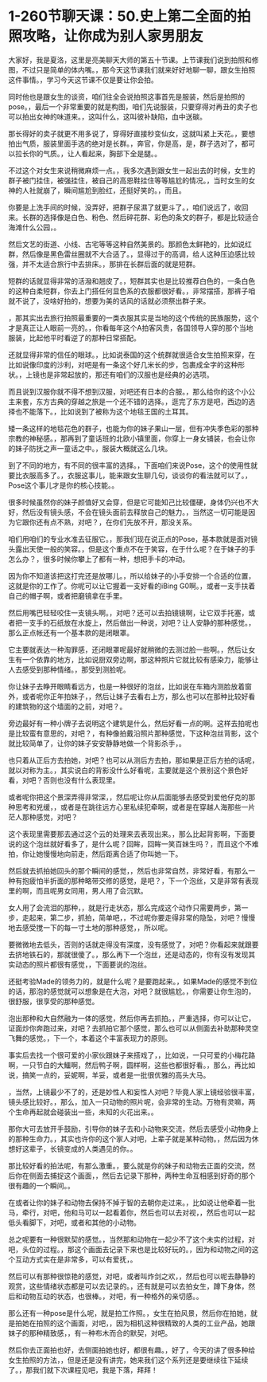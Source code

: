 # 1-260节聊天课：50.史上第二全面的拍照攻略，让你成为别人家男朋友

大家好，我是夏洛，这里是亮美聊天大师的第五十节课。上节课我们说到拍照和修图，不过只是简单的体内嘴。，那今天这节课我们就来好好地聊一聊，跟女生拍照这件事情。，学习今天这节课不仅是要让你会拍。

同时他也是跟女生的谈资，咱们往全会说拍照这事首先是服装，然后是拍照的pose。，最后一个非常重要的就是构图，咱们先说服装，只要穿得对再丑的卖子也可以拍出女神的味道来。，这叫什么，这叫彼补缺陷，血中送碳。

那长得好的卖子就更不用多说了，穿得好直接秒变仙女，这就叫紧上天花。，要想拍出气质，服装里面手选的绝对是长群。，奔官，你是高，是，群子选对了，都可以拉长你的气质。，让人看起来，胸部下全是腿。。

不过这个对女生来说稍微麻烦一点。，我多次遇到跟女生一起出去的时候，女生的群子被门挂住，被强挂住，被自己的高恩鞋挂住等等尴尬的情况。，当时女生的女神的人社就崩了，瞬间尴尬到脸红，还挺好笑的。，而且。

你要是上洗手间的时候，没弄好，把群子尿濕了就更斗了。，咱们说远了，收回来。长群的选择像是白色、粉色、然后碎花群、彩色的条文的群子，都是比较适合海滩什么公园，。

然后文艺的街道、小线、古宅等等这种自然美景的。那颜色太鲜艳的，比如说红群，然后像是黑色雷丝圈就不大合适了。，显得过于的高调，给人这种压迫感比较强，并不太适合旅行中去排床。，那排在长群后面的就是短群。

短群的话就显得非常的活潑和翘皮了。，短群其实也是比较推荐白色的，一条白色的这种白柔短群，你去上门搭任何显色系的衣服都很好看。，非常摆搭，那裤子咱就不说了，没啥好拍的，想要为美的话风的话就必须祭出群子来。

，那其实出去旅行拍照最重要的一类衣服其实是当地的这个传统的民族服势，这个才是真正让人眼前一亮的。，你看每年这个A拍客风贵，各国领导人穿的那个当地服装，比起他平时看逆了的那种日常搭配。

还就显得非常的信任的眼球。，比如说泰国的这个统群就很适合女生拍照来穿，在比如说像印度的沙利，对吧是有一条这个好几米长的步，包裹成全字的这种形状。，上镜也是非常起放的，那还有咱们的汉服也是经典的必选项。

而且说到汉服你就不得不想到汉服，对吧还有日本的合服。，那么给你的这个小公主来套，东方古典的穿越之旅是一个还不错的选择。，逛完了东方是吧，西边的选择也不能落下。，比如说到了被称为这个地毯王国的土耳其。

矮一条这样的地毯花色的群子，也能为你的妹子果山一层，但有冲失季色彩的那种宗教的神秘感。，那再到了童话班的北欧小镇里面，你穿上一身女铺装，也会让你的妹子防抚之声一童话之中。，服装大概就这么几块。

到了不同的地方，有不同的很丰富的选择。，下面咱们来说Pose，这个的使用性就要比衣服高多了。，衣服这事儿，能来跟女生聊几句，谈谈你的看法就可以了。，Pose这个事儿才是你的核心技能。。

很多时候虽然你的妹子颜值好又会穿，但是它可能知己比较僵硬，身体仍兴也不大好，然后没有镜头感，不会在镜头面前去释放自己的魅力。，当然这一切可能是因为它跟你还有点不熟，对吧？，在你们先放不开，那没关系。

咱们用咱们的专业水准去征服它。，那我们现在说正点的Pose，基本款就是面对镜头露出天使一般的笑容。，但是这个重点不在于笑容，在于什么呢？在于妹子的手怎么办？，很多时候你攀上了都有一种，想把手卡的冲动。

因为你不知道该把这打完还是放哪儿。，所以给妹子的小手安排一个合适的位置，这就是你的工作了。你呢可以让它握着一支好看的iBing G0啊。，或者一支手扶着自己的帽子啊，或者把磨镜拿在手里。

然后用嘴巴轻轻咬住一支镜头啊。，对吧？还可以去拍镜镜啊，让它双手托塞，或者把一支手的石纸放在水旋上，然后做出一种说，对吧？让人安静的那种感觉。，那么正点帐还有一个基本款的是闭眼罩。

它主要就表达一种淘罪感，还闭眼罩呢最好就稍微的去测过脸一些啊。，然后让女生有一个依靠的地方，比如说厨双旁边啊，那这种照片它就比较有感染力，能够让人去感受到那种情绪。，那受到测脸呢。

你让妹子去睁开眼睛看远方，也是一种很好的泡丝，比如说在车箱内测脸放着窗外，或者呢你正年拍妹子，，然后让妹子去看右上方，那么也可以在那种比较好看的建筑物的这个墙面的之前，对吧？。

旁边最好有一种小牌子去说明这个建筑是什么，然后好看一点的啊。这样去拍呢也是比较蛮有意思的，对吧？，有种像拍戴沿照片那种感觉，下这种泡丝背影，这个就比较简单了，让你的妹子安安静静地做一个背影杀手，。

也只着从正后方去拍她，对吧？也可以从测后方去拍，那如果是正后方拍的话呢，就以对称为主。，其实说白的背影没什么好看呢，主要就是这个景别这个景色好看，对吧？否则也没有什么表现里。

或者呢你把这个景深弄得非常深，，然后呢让你从后面能够去感受到爱他仔克的那种思考和兇缓，，或者是在跳往远方心里私续犯牵啊，或者是在穿越人海那些一片茫人那种感觉，对吧？

这个表现里需要那去通过这个云的处理来去表现出来。，那么比起背影啊，下面要说的这个泡丝就好看多了，是什么呢？回眸，回眸一笑百妹生吗？，而且这个不难拍，你让她慢慢地向前走，然后距离合适了你叫她一下。

然后就去抓拍她回头的那个瞬间的感觉，，然后也非常自然，非常好看，有那么一种有抱疲怕半折面的那种略带交修的感觉，是吧？，下一个泡丝，又是非常有表现里的啊，而且呢男女同用，男人用了会沉默。

女人用了会流泪的那种，，就是行走状态，那么完成这个动作只需要两步，第一步，走起来，第二步，抓拍，简单吧，，不过呢你要走得非常的隐坠，对吧？慢慢地去感受搅一下的每一寸土地的那种感觉，，所以呢。

要微微地去低头，否则的话就走得没有深度，没有感觉了，对吧？你看起来就跟要去挤地铁石的，那就很傻了。，那么再下一个泡丝，还是动态的，你有沒有发现其实动态的照片都很有感觉，，下面要说的泡丝。

还挺考验Made的领务力的，就是什么呢？是要跑起来。，如果Made的感觉不到位的话，那泡的感觉就可以想象是在大泡，对吧？就很尴尬。，你需要让你生泡的，很舒服，很享受的那种感觉。

泡出那种和大自然融为一体的感觉，然后你再去抓拍。，严重选择，你可以让它，证面炒你奔跑过来，对吧？去抓拍它那个感觉，那么也可以从侧面去补助那种灵空飞舞的感觉。，下一个，本着这个丰富表现力的原则。

事实后去找一个很可爱的小家伙跟妹子来搭戏了，，比如说，一只可爱的小梅花路啊，一只节白的大鱷啊，然后鸭子啊，圆样啊，这些也都很好看。，那么，再比如说，搞笑一点的，妥妮啊，羊妥，或者是一批很优雅的高头大马。

，当然，上镜最少不了的，还是妙性人和妄性人对吧？毕竟人家上镜经验很丰富，镜头感比较好。，那么，加入一只动物的照片呢，会非常的生动。万物有灵嘛，两个生命再起就会碰装出一些，未知的火花出来。。

那你大可去放开手鼓励，引导你的妹子去和小动物来交流，然后去感受小动物身上的那种生命力。，其实也许你的这个家人对吧，上辈子就是某种动物。，然后因为休想好这辈子，长镜变成的人类遇见的你。。

那比较好看的拍法呢，有那么激重。，要么就是你的妹子和动物去正面的交流，然后你在侧面去捕捉这个画面，，然后去记录下那种，两种生命互相感到好奇的那个很有趣的一个瞬间。。

在或者让你的妹子和动物去保持不掉于智的去朝你走过来。，比如说让他牵着一批马，牵行，对吧，他和马可以一起看着你，然后也可以去对视，，然后也可以一起低头看脚下，对吧，或者和其他的小动物。

总之呢要有一种很默契的感觉。，当然那和动物在一起少不了这个未实的过程，对吧，头位的过程。，那这个画面去记录下来也是比较好玩的。，因为和动物之间的这个互动方式实在是非常多，可以有爱抚，。

然后可以有那种很惊艳的感觉，对吧，或者叫炸剑之欢，，然后也可以呢去静静的观赏，这些情绪状态都是可以去记录的。，还有就是可以去拍女生，蹲下身体，然后和动物互动的状态，也很棒。，对吧，有一种格外的亲切感。。

那么还有一种pose是什么呢，就是拍工作照。，女生在拍风景，然后你在拍她，就是拍她在拍照的这个画面，对吧，，因为相机这种很精致的人类的工业产品，她跟妹子的那种精致感，，有一种布木而合的默契，对吧。

然后你去正面拍也好，去侧面拍她也好，都很有趣。，好了，今天的讲了很多种给女生拍照的方法，，但是还是没有讲完，她来我们这个系列还是要继续往下延续了。，那我们就下次课程见吧，我是下落，拜拜！

